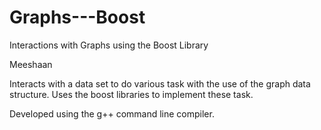 # Graphs---Boost
Interactions with Graphs using the Boost Library

Meeshaan

Interacts with a data set to do various task with the use of the graph data structure. Uses the boost libraries to implement these task.

Developed using the g++ command line compiler.

